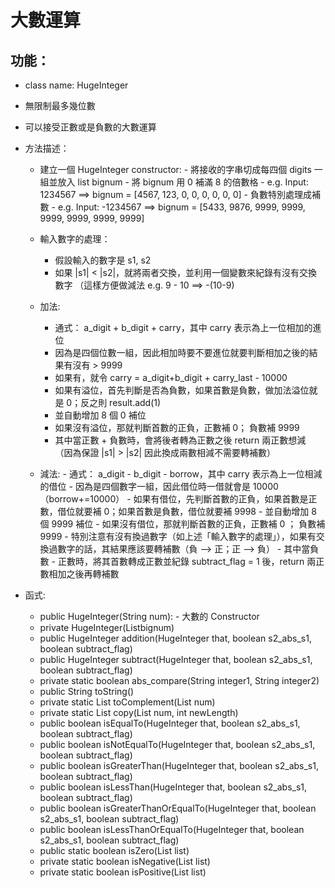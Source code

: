 # 大數運算

## 功能：
* class name: HugeInteger
* 無限制最多幾位數
* 可以接受正數或是負數的大數運算
* 方法描述：
  + 建立一個 HugeInteger constructor:
        - 將接收的字串切成每四個 digits 一組並放入 list<Integer> bignum
        - 將 bignum 用 0 補滿 8 的倍數格
        - e.g. Input: 1234567 ==> bignum = [4567, 123, 0, 0, 0, 0, 0, 0]
        - 負數特別處理成補數
        - e.g. Input: -1234567 ==> bignum = [5433, 9876, 9999, 9999, 9999, 9999, 9999, 9999]
        
   + 輸入數字的處理：
        - 假設輸入的數字是 s1, s2
        - 如果 |s1| < |s2|，就將兩者交換，並利用一個變數來紀錄有沒有交換數字 （這樣方便做減法 e.g. 9 - 10 ==> -(10-9)

   + 加法:
        - 通式： a_digit + b_digit + carry，其中 carry 表示為上一位相加的進位
        - 因為是四個位數一組，因此相加時要不要進位就要判斷相加之後的結果有沒有 > 9999
        - 如果有，就令 carry = a_digit+b_digit + carry_last - 10000
        - 如果有溢位，首先判斷是否為負數，如果首數是負數，做加法溢位就是 0；反之則 result.add(1)
        - 並自動增加 8 個 0 補位
        - 如果沒有溢位，那就判斷首數的正負，正數補 0； 負數補 9999
        - 其中當正數 + 負數時，會將後者轉為正數之後 return 兩正數想減 （因為保證 |s1| > |s2| 因此換成兩數相減不需要轉補數）
        
  + 減法:
        - 通式： a_digit - b_digit - borrow，其中 carry 表示為上一位相減的借位
        - 因為是四個數字一組，因此借位時一借就會是 10000 （borrow+=10000）
        - 如果有借位，先判斷首數的正負，如果首數是正數，借位就要補 0；如果首數是負數，借位就要補 9998
        - 並自動增加 8 個 9999 補位
        - 如果沒有借位，那就判斷首數的正負，正數補 0 ； 負數補 9999
        - 特別注意有沒有換過數字（如上述「輸入數字的處理」），如果有交換過數字的話，其結果應該要轉補數（負 --> 正；正 --> 負）
        - 其中當負數 - 正數時，將其首數轉成正數並紀錄 subtract_flag = 1 後，return 兩正數相加之後再轉補數
        
        
   
* 函式:
  + public HugeInteger(String num):
        - 大數的 Constructor 
  + private HugeInteger(List<Integer>bignum)
  + public HugeInteger addition(HugeInteger that, boolean s2_abs_s1, boolean subtract_flag)
  + public HugeInteger subtract(HugeInteger that, boolean s2_abs_s1, boolean subtract_flag)
  + private static boolean abs_compare(String integer1, String integer2)
  + public String toString()
  + private static List<Integer> toComplement(List<Integer> num)
  + private static List<Integer> copy(List<Integer> num, int newLength)
  + public boolean isEqualTo(HugeInteger that, boolean s2_abs_s1, boolean subtract_flag)
  + public boolean isNotEqualTo(HugeInteger that, boolean s2_abs_s1, boolean subtract_flag)
  + public boolean isGreaterThan(HugeInteger that, boolean s2_abs_s1, boolean subtract_flag)
  + public boolean isLessThan(HugeInteger that, boolean s2_abs_s1, boolean subtract_flag)
  + public boolean isGreaterThanOrEqualTo(HugeInteger that, boolean s2_abs_s1, boolean subtract_flag)
  + public boolean isLessThanOrEqualTo(HugeInteger that, boolean s2_abs_s1, boolean subtract_flag)
  + public static boolean isZero(List<Integer> list)
  + private static boolean isNegative(List<Integer> list)
  + private static boolean isPositive(List<Integer> list)
  

